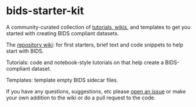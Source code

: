 # bids-starter-kit
A community-curated collection of [tutorials, wikis](https://github.com/INCF/bids-starter-kit/wiki),
and templates to get you started with creating BIDS compliant datasets.

The [repository wiki](https://github.com/INCF/bids-starter-kit/wiki): for first starters, brief text and code snippets to help start with BIDS.

Tutorials: code and notebook-style tutorials on that help create a BIDS-compliant dataset.

Templates: template empty BIDS sidecar files.

If you have any questions, suggestions, etc please [open an issue](https://github.com/INCF/bids-starter-kit/issues) or make your own addition to the wiki or do a pull request to the code.
